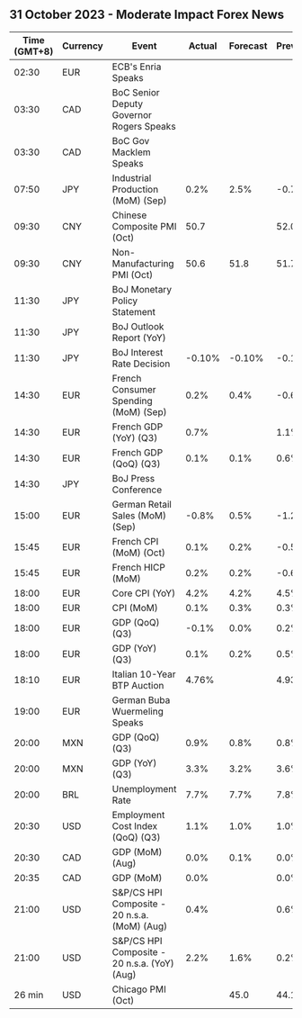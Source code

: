 ## 31 October 2023 - Moderate Impact Forex News

| Time (GMT+8) | Currency | Event | Actual | Forecast | Previous |
|------|----------|-------|--------|----------|----------|
| 02:30 | EUR | ECB's Enria Speaks |  |  |  |
| 03:30 | CAD | BoC Senior Deputy Governor Rogers Speaks |  |  |  |
| 03:30 | CAD | BoC Gov Macklem Speaks |  |  |  |
| 07:50 | JPY | Industrial Production (MoM) (Sep) | 0.2% | 2.5% | -0.7% |
| 09:30 | CNY | Chinese Composite PMI (Oct) | 50.7 |  | 52.0 |
| 09:30 | CNY | Non-Manufacturing PMI (Oct) | 50.6 | 51.8 | 51.7 |
| 11:30 | JPY | BoJ Monetary Policy Statement |  |  |  |
| 11:30 | JPY | BoJ Outlook Report (YoY) |  |  |  |
| 11:30 | JPY | BoJ Interest Rate Decision | -0.10% | -0.10% | -0.10% |
| 14:30 | EUR | French Consumer Spending (MoM) (Sep) | 0.2% | 0.4% | -0.6% |
| 14:30 | EUR | French GDP (YoY) (Q3) | 0.7% |  | 1.1% |
| 14:30 | EUR | French GDP (QoQ) (Q3) | 0.1% | 0.1% | 0.6% |
| 14:30 | JPY | BoJ Press Conference |  |  |  |
| 15:00 | EUR | German Retail Sales (MoM) (Sep) | -0.8% | 0.5% | -1.2% |
| 15:45 | EUR | French CPI (MoM) (Oct) | 0.1% | 0.2% | -0.5% |
| 15:45 | EUR | French HICP (MoM) | 0.2% | 0.2% | -0.6% |
| 18:00 | EUR | Core CPI (YoY) | 4.2% | 4.2% | 4.5% |
| 18:00 | EUR | CPI (MoM) | 0.1% | 0.3% | 0.3% |
| 18:00 | EUR | GDP (QoQ) (Q3) | -0.1% | 0.0% | 0.2% |
| 18:00 | EUR | GDP (YoY) (Q3) | 0.1% | 0.2% | 0.5% |
| 18:10 | EUR | Italian 10-Year BTP Auction | 4.76% |  | 4.93% |
| 19:00 | EUR | German Buba Wuermeling Speaks |  |  |  |
| 20:00 | MXN | GDP (QoQ) (Q3) | 0.9% | 0.8% | 0.8% |
| 20:00 | MXN | GDP (YoY) (Q3) | 3.3% | 3.2% | 3.6% |
| 20:00 | BRL | Unemployment Rate | 7.7% | 7.7% | 7.8% |
| 20:30 | USD | Employment Cost Index (QoQ) (Q3) | 1.1% | 1.0% | 1.0% |
| 20:30 | CAD | GDP (MoM) (Aug) | 0.0% | 0.1% | 0.0% |
| 20:35 | CAD | GDP (MoM) | 0.0% |  | 0.0% |
| 21:00 | USD | S&P/CS HPI Composite - 20 n.s.a. (MoM) (Aug) | 0.4% |  | 0.6% |
| 21:00 | USD | S&P/CS HPI Composite - 20 n.s.a. (YoY) (Aug) | 2.2% | 1.6% | 0.2% |
| 26 min | USD | Chicago PMI (Oct) |  | 45.0 | 44.1 |
